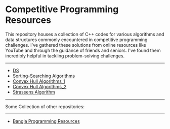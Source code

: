 # Competitive Programming Resources
This repository houses a collection of C++ codes for various algorithms and data structures commonly encountered in competitive programming challenges. 
I've gathered these solutions from online resources like YouTube and through the guidance of friends and seniors. 
I've found them incredibly helpful in tackling problem-solving challenges. <br> <hr>
- [DS](https://github.com/Tanvir-Mahamood/Data-Structure-in-CPP) 
- [Sorting-Searching Algorithms](https://github.com/Tanvir-Mahamood/Data-Structure-in-CPP/tree/main/Sorting%20and%20Searching%20Algorithm)
- [Convex Hull Algorithms_1](https://github.com/Tanvir-Mahamood/C-Plus-Plus/tree/main/Algorithm%20Lab%20Task/Convexity)
- [Convex Hull Algorithms_2](https://github.com/Tanvir-Mahamood/C-Plus-Plus/tree/main/Algorithm%20Lab%20Task/Convexity%20GraphPlot)
- [Strassens Algorithm](https://github.com/Tanvir-Mahamood/C-Plus-Plus/blob/main/Algorithm%20Lab%20Task/StrassensAlgorithm.cpp)
<hr>

Some Collection of other repositories: <br><hr>
- [Bangla Programming Resources](https://github.com/shawon100/bangla-programming-resources)
